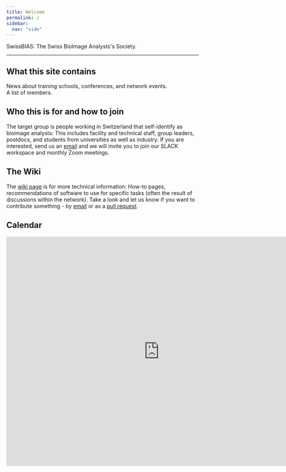 ```yaml
---
title: Welcome
permalink: /
sidebar:
  nav: "side"
---
```



SwissBIAS: The Swiss BioImage Analysts's Society.  

---

## What this site contains
News about training schools, conferences, and network events.  
A list of members.   

## Who this is for and how to join
The target group is people working in Switzerland that self-identify as bioimage analysts: This includes facility and technical staff, group leaders, postdocs, and students from universities as well as industry. 
If you are interested, send us an [email](mailto:info@swissbias.ch) and we will invite you to join our SLACK workspace and monthly Zoom meetings.


## The Wiki
The [wiki page](https://github.com/SwissBIAS/SwissBIAS.github.io/wiki) is for more technical information: 
How-to pages, recommendations of software to use for specific tasks (often the result of discussions within the network). 
Take a look and let us know if you want to contribute something - by [email](mailto:info@swissbias.ch) or as a [pull request](https://github.com/SwissBIAS/SwissBIAS.github.io/pulls).

## Calendar
<iframe src="https://calendar.google.com/calendar/embed?src=0ehba6ebqgebeuk2soq527l4bg%40group.calendar.google.com&ctz=Europe%2FZurich" style="border: 0" width="800" height="600" frameborder="0" scrolling="no"></iframe>
